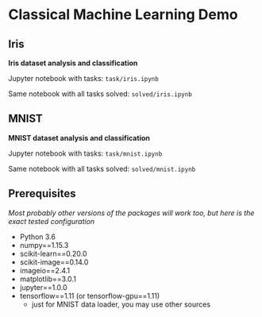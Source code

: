 # Classical Machine Learning Demo

## Iris

**Iris dataset analysis and classification**

Jupyter notebook with tasks: `task/iris.ipynb`

Same notebook with all tasks solved: `solved/iris.ipynb`

## MNIST

**MNIST dataset analysis and classification**

Jupyter notebook with tasks: `task/mnist.ipynb`

Same notebook with all tasks solved: `solved/mnist.ipynb`

## Prerequisites

*Most probably other versions of the packages will work too, but here is the exact tested configuration*

* Python 3.6
* numpy==1.15.3
* scikit-learn==0.20.0
* scikit-image==0.14.0
* imageio==2.4.1
* matplotlib==3.0.1
* jupyter==1.0.0
* tensorflow==1.11 (or tensorflow-gpu==1.11)
    * just for MNIST data loader, you may use other sources
